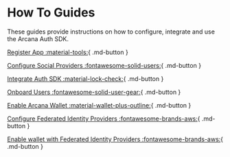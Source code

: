 # How To Guides

These guides provide instructions on how to configure, integrate and use the Arcana Auth SDK.

[Register App :material-tools:](./config_dapp.md){ .md-button }

[Configure Social Providers :fontawesome-solid-users:](./config_social/index.md){ .md-button }

[Integrate Auth SDK :material-lock-check:](./integrate_auth/index.md){ .md-button }

[Onboard Users :fontawesome-solid-user-gear:](./onboard_users/index.md){ .md-button }

[Enable Arcana Wallet :material-wallet-plus-outline:](./arcana_wallet/index.md){ .md-button }

[Configure Federated Identity Providers :fontawesome-brands-aws:](./config_idm/index.md){ .md-button }

[Enable wallet with Federated Identity Providers :fontawesome-brands-aws:](./plug_idm/index.md){ .md-button }
